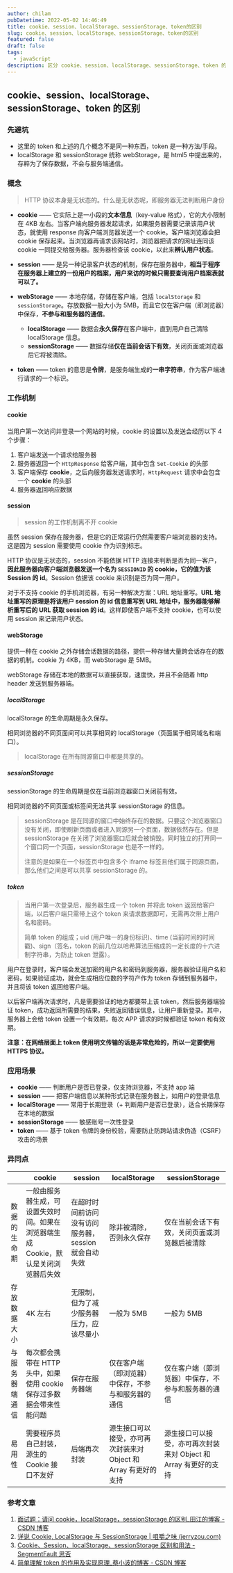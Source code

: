 ```yaml
---
author: chilam
pubDatetime: 2022-05-02 14:46:49
title: cookie、session、localStorage、sessionStorage、token的区别
slug: cookie、session、localStorage、sessionStorage、token的区别
featured: false
draft: false
tags:
  - javaScript
description: 区分 cookie、session、localStorage、sessionStorage、token 的概念、工作机制、应用场景以及异同点
---
```


## cookie、session、localStorage、sessionStorage、token 的区别

### 先避坑

- 这里的 token 和上述的几个概念不是同一种东西，token 是一种方法/手段。
- localStorage 和 sessionStorage 统称 webStorage，是 html5 中提出来的，存粹为了保存数据，不会与服务端通信。

### 概念

> HTTP 协议本身是无状态的。什么是无状态呢，即服务器无法判断用户身份

- **cookie** —— 它实际上是一小段的**文本信息**（key-value 格式），它的大小限制在 4KB 左右。当客户端向服务器发起请求，如果服务器需要记录该用户状态，就使用 response 向客户端浏览器发送一个 cookie。客户端浏览器会把 cookie 保存起来。当浏览器再请求该网站时，浏览器把请求的网址连同该 cookie 一同提交给服务器。服务器检查该 cookie，以此来**辨认用户状态**。
- **session** —— 是另一种记录客户状态的机制，保存在服务器中，**相当于程序在服务器上建立的一份用户的档案，用户来访的时候只需要查询用户档案表就可以了。**
- **webStorage** —— 本地存储，存储在客户端，包括 `localStorage` 和 `sessionStorage`。存放数据一般大小为 5MB，而且它仅在客户端（即浏览器）中保存，**不参与和服务器的通信**。

  - **localStorage** —— 数据会**永久保存**在客户端中，直到用户自己清除 localStorage 信息。
  - **sessionStorage** —— 数据存储**仅在当前会话下有效**，关闭页面或浏览器后它将被清除。

- **token** —— token 的意思是**令牌**，是服务端生成的**一串字符串**，作为客户端进行请求的一个标识。

### 工作机制

#### cookie

当用户第一次访问并登录一个网站的时候，cookie 的设置以及发送会经历以下 4 个步骤：

1. 客户端发送一个请求给服务器
2. 服务器返回一个 `HttpResponse` 给客户端，其中包含 `Set-Cookie` 的头部
3. 客户端保存 **cookie**，之后向服务器发送请求时，`HttpRequest` 请求中会包含一个 **cookie** 的头部
4. 服务器返回响应数据

#### session

> session 的工作机制离不开 cookie

虽然 session 保存在服务器，但是它的正常运行仍然需要客户端浏览器的支持。这是因为 session 需要使用 cookie 作为识别标志。

HTTP 协议是无状态的，session 不能依据 HTTP 连接来判断是否为同一客户，**因此服务器向客户端浏览器发送一个名为 `SESSIONID` 的 cookie，它的值为该 Session 的 id**。Session 依据该 cookie 来识别是否为同一用户。

对于不支持 cookie 的手机浏览器，有另一种解决方案：URL 地址重写。**URL 地址重写的原理是将该用户 session 的 id 信息重写到 URL 地址中，服务器能够解析重写后的 URL 获取 session 的 id**。这样即使客户端不支持 cookie，也可以使用 session 来记录用户状态。

#### webStorage

提供一种在 cookie 之外存储会话数据的路径，提供一种存储大量跨会话存在的数据的机制。cookie 为 4KB，而 webStorage 是 5MB。

webStorage 存储在本地的数据可以直接获取，速度快，并且不会随着 http header 发送到服务器端。

##### localStorage

localStorage 的生命周期是永久保存。

相同浏览器的不同页面间可以共享相同的 localStorage（页面属于相同域名和端口）。

> localStorage 在所有同源窗口中都是共享的。

##### sessionStorage

sessionStorage 的生命周期是仅在当前浏览器窗口关闭前有效。

相同浏览器的不同页面或标签间无法共享 sessionStorage 的信息。

> sessionStorage 是在同源的窗口中始终存在的数据。只要这个浏览器窗口没有关闭，即使刷新页面或者进入同源另一个页面，数据依然存在。但是 sessionStorage 在关闭了浏览器窗口后就会被销毁。同时独立的打开同一个窗口同一个页面，sessionStorage 也是不一样的。
>
> 注意的是如果在一个标签页中包含多个 iframe 标签且他们属于同源页面，那么他们之间是可以共享 sessionStorage 的。

##### token

> 当用户第一次登录后，服务器生成一个 token 并将此 token 返回给客户端，以后客户端只需带上这个 token 来请求数据即可，无需再次带上用户名和密码。
>
> 简单 token 的组成；uid (用户唯一的身份标识)、time (当前时间的时间戳)、sign（签名，token 的前几位以哈希算法压缩成的一定长度的十六进制字符串，为防止 token 泄露）。

用户在登录时，客户端会发送加密的用户名和密码到服务器，服务器验证用户名和密码，如果验证成功，就会生成相应位数的字符产作为 token 存储到服务器中，并且将该 token 返回给客户端。

以后客户端再次请求时，凡是需要验证的地方都要带上该 token，然后服务器端验证 token，成功返回所需要的结果，失败返回错误信息，让用户重新登录。其中，服务器上会给 token 设置一个有效期，每次 APP 请求的时候都验证 token 和有效期。

**注意：在网络层面上 token 使用明文传输的话是非常危险的，所以一定要使用 HTTPS 协议。**

### 应用场景

- **cookie** —— 判断用户是否已登录，仅支持浏览器，不支持 app 端
- **session** —— 把客户端信息以某种形式记录在服务器上，如用户的登录信息
- **localStorage** —— 常用于长期登录（+ 判断用户是否已登录），适合长期保存在本地的数据
- **sessionStorage** —— 敏感账号一次性登录
- **token** —— 基于 token 令牌的身份校验，需要防止防跨站请求伪造（CSRF）攻击的场景

### 异同点

|                | cookie                                                                              | session                                              | localStorage                                                    | sessionStorage                                                  |
| -------------- | ----------------------------------------------------------------------------------- | ---------------------------------------------------- | --------------------------------------------------------------- | --------------------------------------------------------------- |
| 数据的生命期   | 一般由服务器生成，可设置失效时间。如果在浏览器端生成 Cookie，默认是关闭浏览器后失效 | 在超时时间前访问没有访问服务器，session 就会自动失效 | 除非被清除，否则永久保存                                        | 仅在当前会话下有效，关闭页面或浏览器后被清除                    |
| 存放数据大小   | 4K 左右                                                                             | 无限制，但为了减少服务器压力，应该尽量小             | 一般为 5MB                                                      | 一般为 5MB                                                      |
| 与服务器端通信 | 每次都会携带在 HTTP 头中，如果使用 cookie 保存过多数据会带来性能问题                | 保存在服务器端                                       | 仅在客户端（即浏览器）中保存，不参与和服务器的通信              | 仅在客户端（即浏览器）中保存，不参与和服务器的通信              |
| 易用性         | 需要程序员自己封装，源生的 Cookie 接口不友好                                        | 后端再次封装                                         | 源生接口可以接受，亦可再次封装来对 Object 和 Array 有更好的支持 | 源生接口可以接受，亦可再次封装来对 Object 和 Array 有更好的支持 |

### 参考文章

1. [面试题：请问 cookie，localStorage，sessionStorage 的区别\_田江的博客 - CSDN 博客](https://blog.csdn.net/jiang7701037/article/details/89118086)
2. [详说 Cookie, LocalStorage 与 SessionStorage | 咀嚼之味 (jerryzou.com)](https://jerryzou.com/posts/cookie-and-web-storage/)
3. [Cookie、Session、localStorage、sessionStorage 区别和用法 - SegmentFault 思否](https://segmentfault.com/a/1190000039670664)
4. [简单理解 token 的作用及实现原理\_蔡小波的博客 - CSDN 博客](https://blog.csdn.net/qq_22078107/article/details/87871252)
